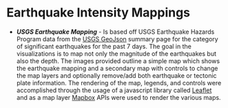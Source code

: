 # Earthquake Intensity Mappings

- **_USGS Earthquake Mapping_** - Is based off USGS Earthquake Hazards Program data from the [USGS GeoJson](https://data.census.gov/cedsci/) summary page for the category of significant earthquakes for the past 7 days. The goal in the visualizations is to map not only the magnitude of the earthquakes but also the depth. The images provided outline a simple map which shows the earthquake mapping and a secondary map with controls to change the map layers and optionally remove/add both earthquake or tectonic plate information. The rendering of the map, legends, and controls were accomplished through the usage of a javascript library called [Leaflet](https://leafletjs.com/) and as a map layer [Mapbox](https://www.mapbox.com/) APIs were used to render the various maps.
